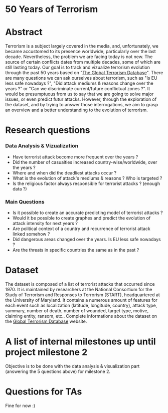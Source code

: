 # 50 Years of Terrorism

# Abstract

Terrorism is a subject largely covered in the media, and, unfortunately, we became accustomed to its presence worldwide, particularly over the last decade. Nevertheless, the problem we are facing today is not new. The source of certain conflicts dates from multiple decades, some of which are still lasting today. Our goal is to track and vizualize terrorism evolution through the past 50 years based on "[The Global Terrorism Database](https://www.kaggle.com/START-UMD/gtd)". There are many questions we can ask ourselves about terrorism, such as "Is EU less safe nowadays ?", "Did attack mediums & reasons change over the years ?" or "Can we discriminate current/future conflictual zones ?". It would be presumptuous from us to say that we are going to solve major issues, or even predict futur attacks. However, through the exploration of the dataset, and by trying to answer those interrogations, we aim to grasp an overview and a better understanding to the evolution of terrorism.


# Research questions

### Data Analysis & Vizualization

- Have terrorist attack become more frequent over the years ?
- Did the number of casualties increased country-wise/worldwide, over the years ?
- Where and when did the deadliest attacks occur ?
- What is the evolution of attack's mediums & reasons ? Who is targeted ?
- Is the religious factor always responsible for terrorist attacks ? (enough data ?)

### Main Questions
- Is it possible to create an accurate predicting model of terrorist attacks ?
- Would it be possible to create graphes and predict the evolution of attack intensity for next years ?
- Are political context of a country and recurrence of terrorist attack linked somehow ? 
- Did dangerous areas changed over the years. Is EU less safe nowadays ? 
- Are the threats in specific countries the same as in the past ?


# Dataset
The dataset is composed of a list of terrorist attacks that occurred since 1970. It is maintained by researchers at the National Consortium for the Study of Terrorism and Responses to Terrorism (START), headquartered at the University of Maryland. It contains a numerous amount of features for each event such as localization (latitude, longitude, country), attack type, summary, number of death, number of wounded, target type, motive, claiming entity, ransom, etc..
Complete informations about the dataset on the [Global Terrorism Database](http://start.umd.edu/gtd/about/) website.


# A list of internal milestones up until project milestone 2
Objective is to be done with the data analysis & visualization part (answering the 5 questions above) for milestone 2.


# Questions for TAs
Fine for now :)
